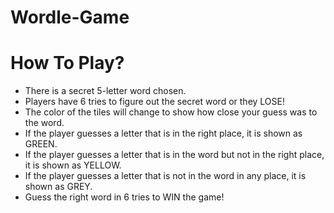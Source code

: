 # Wordle-Game

# How To Play?

* There is a secret 5-letter word chosen.
* Players have 6 tries to figure out the secret word or they LOSE!
* The color of the tiles will change to show how close your guess was to the word.
* If the player guesses a letter that is in the right place, it is shown as GREEN.
* If the player guesses a letter that is in the word but not in the right place, it is shown as YELLOW.
* If the player guesses a letter that is not in the word in any place, it is shown as GREY.
* Guess the right word in 6 tries to WIN the game!
